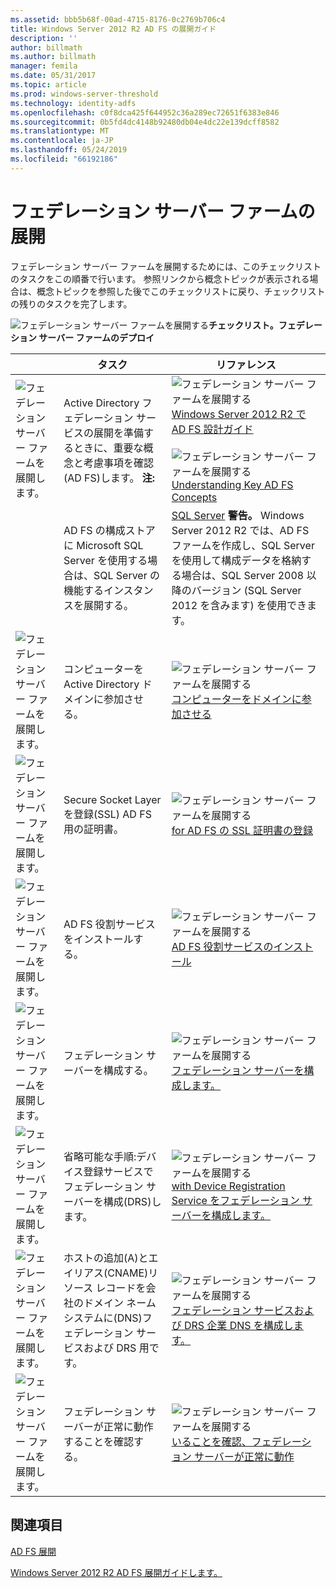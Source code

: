 ```yaml
---
ms.assetid: bbb5b68f-00ad-4715-8176-0c2769b706c4
title: Windows Server 2012 R2 AD FS の展開ガイド
description: ''
author: billmath
ms.author: billmath
manager: femila
ms.date: 05/31/2017
ms.topic: article
ms.prod: windows-server-threshold
ms.technology: identity-adfs
ms.openlocfilehash: c0f8dca425f644952c36a289ec72651f6383e846
ms.sourcegitcommit: 0b5fd4dc4148b92480db04e4dc22e139dcff8582
ms.translationtype: MT
ms.contentlocale: ja-JP
ms.lasthandoff: 05/24/2019
ms.locfileid: "66192186"
---
```

# <a name="deploying-a-federation-server-farm"></a>フェデレーション サーバー ファームの展開


フェデレーション サーバー ファームを展開するためには、このチェックリストのタスクをこの順番で行います。 参照リンクから概念トピックが表示される場合は、概念トピックを参照した後でこのチェックリストに戻り、チェックリストの残りのタスクを完了します。  
  
![フェデレーション サーバー ファームを展開する](media/2b05dce3-938f-4168-9b8f-1f4398cbdb9b.gif)**チェックリスト。フェデレーション サーバー ファームのデプロイ**  
  
||タスク|リファレンス|  
|-|--------|-------------|  
|![フェデレーション サーバー ファームを展開します。](media/icon_checkboxo.gif)|Active Directory フェデレーション サービスの展開を準備するときに、重要な概念と考慮事項を確認\(AD FS\)します。 **注:** |![フェデレーション サーバー ファームを展開する](media/faa393df-4856-4431-9eda-4f4e5be72a90.gif)[Windows Server 2012 R2 で AD FS 設計ガイド](../../ad-fs/design/AD-FS-Design-Guide-in-Windows-Server-2012-R2.md)<br /><br />![フェデレーション サーバー ファームを展開する](media/faa393df-4856-4431-9eda-4f4e5be72a90.gif)[Understanding Key AD FS Concepts](../../ad-fs/technical-reference/Understanding-Key-AD-FS-Concepts.md)|  
||AD FS の構成ストアに Microsoft SQL Server を使用する場合は、SQL Server の機能するインスタンスを展開する。|[SQL Server](https://technet.microsoft.com/sqlserver) **警告。** Windows Server 2012 R2 では、AD FS ファームを作成し、SQL Server を使用して構成データを格納する場合は、SQL Server 2008 以降のバージョン (SQL Server 2012 を含みます) を使用できます。|  
|![フェデレーション サーバー ファームを展開します。](media/icon_checkboxo.gif)|コンピューターを Active Directory ドメインに参加させる。|![フェデレーション サーバー ファームを展開する](media/faa393df-4856-4431-9eda-4f4e5be72a90.gif)[コンピューターをドメインに参加させる](Join-a-Computer-to-a-Domain.md)|  
|![フェデレーション サーバー ファームを展開します。](media/icon_checkboxo.gif)|Secure Socket Layer を登録\(SSL\) AD FS 用の証明書。|![フェデレーション サーバー ファームを展開する](media/bc6cea1a-1c6c-4124-8c8f-1df5adfe8c88.gif)[for AD FS の SSL 証明書の登録](Enroll-an-SSL-Certificate-for-AD-FS.md)|  
|![フェデレーション サーバー ファームを展開します。](media/icon_checkboxo.gif)|AD FS 役割サービスをインストールする。|![フェデレーション サーバー ファームを展開する](media/bc6cea1a-1c6c-4124-8c8f-1df5adfe8c88.gif)[AD FS 役割サービスのインストール](Install-the-AD-FS-Role-Service.md)|  
|![フェデレーション サーバー ファームを展開します。](media/icon_checkboxo.gif)|フェデレーション サーバーを構成する。|![フェデレーション サーバー ファームを展開する](media/bc6cea1a-1c6c-4124-8c8f-1df5adfe8c88.gif)[フェデレーション サーバーを構成します。](Configure-a-Federation-Server.md)|  
|![フェデレーション サーバー ファームを展開します。](media/icon_checkboxo.gif)|省略可能な手順:デバイス登録サービスでフェデレーション サーバーを構成\(DRS\)します。|![フェデレーション サーバー ファームを展開する](media/faa393df-4856-4431-9eda-4f4e5be72a90.gif)[with Device Registration Service をフェデレーション サーバーを構成します。](Configure-a-federation-server-with-Device-Registration-Service.md)|  
|![フェデレーション サーバー ファームを展開します。](media/icon_checkboxo.gif)|ホストの追加\(A\)とエイリアス\(CNAME\)リソース レコードを会社のドメイン ネーム システムに\(DNS\)フェデレーション サービスおよび DRS 用です。|![フェデレーション サーバー ファームを展開する](media/faa393df-4856-4431-9eda-4f4e5be72a90.gif)[フェデレーション サービスおよび DRS 企業 DNS を構成します。](Configure-Corporate-DNS-for-the-Federation-Service-and-DRS.md)|  
|![フェデレーション サーバー ファームを展開します。](media/icon_checkboxo.gif)|フェデレーション サーバーが正常に動作することを確認する。|![フェデレーション サーバー ファームを展開する](media/faa393df-4856-4431-9eda-4f4e5be72a90.gif)[いることを確認、フェデレーション サーバーが正常に動作](Verify-That-a-Federation-Server-Is-Operational.md)|  
  

## <a name="see-also"></a>関連項目  
[AD FS 展開](../../ad-fs/AD-FS-Deployment.md)  

[Windows Server 2012 R2 AD FS 展開ガイドします。](../../ad-fs/deployment/Windows-Server-2012-R2-AD-FS-Deployment-Guide.md)  
  

